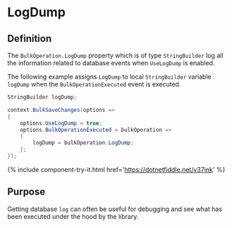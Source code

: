 # LogDump

## Definition

The `BulkOperation.LogDump` property which is of type `StringBuilder` log all the information related to database events when `UseLogDump` is enabled.

The following example assigns `LogDump` to local `StringBuilder` variable `logDump` when the `BulkOperationExecuted` event is executed. 

```csharp
StringBuilder logDump;

context.BulkSaveChanges(options =>
{
    options.UseLogDump = true;
    options.BulkOperationExecuted = bulkOperation =>
    {
        logDump = bulkOperation.LogDump;
    };
});
```

{% include component-try-it.html href='https://dotnetfiddle.net/v37ink' %}

## Purpose
Getting database `log` can often be useful for debugging and see what has been executed under the hood by the library.

